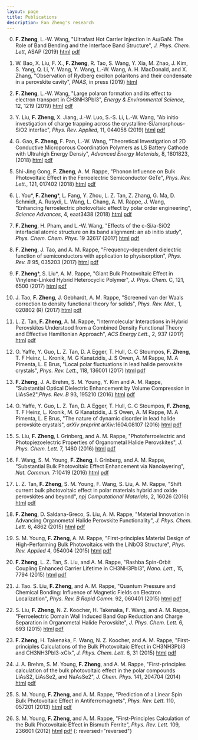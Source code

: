 ```yaml
---
layout: page
title: Publications
description: Fan Zheng's research
---
```


0. **F. Zheng**, L.-W. Wang, "Ultrafast Hot Carrier Injection in Au/GaN: The Role of Band Bending and the Interface Band Structure", *J. Phys. Chem. Lett*, ASAP (2019) [html](https://doi.org/10.1021/acs.jpclett.9b02402) [pdf](/papers/JPCL_ASAP.pdf)

0. W. Bao, X. Liu, F. X., **F. Zheng**, R. Tao, S. Wang, Y. Xia, M. Zhao, J. Kim, S. Yang, Q. Li, Y. Wang, Y. Wang, L.-W. Wang, A. H. MacDonald, and X. Zhang, "Observation of Rydberg exciton polaritons and their condensate in a perovskite cavity", *PNAS*, in press (2019) [html](https://doi.org/10.1073/pnas.1909948116)

0. **F. Zheng**, L.-W. Wang, "Large polaron formation and its effect to electron transport in CH3NH3PbI3", *Energy & Environmental Science*, 12, 1219 (2019) [html](http://dx.doi.org/10.1039/C8EE03369B) [pdf](/papers/c8ee03369b.pdf)

0. Y. Liu, **F. Zheng**, X. Jiang, J.-W. Luo, S.-S. Li, L.-W. Wang, "Ab initio investigation of charge trapping across the crystalline-Si/amorphous-SiO2 interfac", *Phys. Rev. Applied*, 11, 044058 (2019) [html](http://dx.doi.org/10.1103/PhysRevApplied.11.044058) [pdf](/papers/PhysRevApplied.11.044058.pdf)

0. G. Gao, **F. Zheng**, F. Pan, L.-W. Wang, "Theoretical Investigation of 2D Conductive Microporous Coordination Polymers as LS Battery Cathode with Ultrahigh Energy Densiy", *Advanced Energy Materials*, 8, 1801823, (2018) [html](https://doi.org/10.1002/aenm.201801823) [pdf](/papers/Gao_et_al-2018-Advanced_Energy_Materials.pdf)

0. Shi-Jing Gong, **F. Zheng**, A. M. Rappe, "Phonon Influence on Bulk Photovoltaic Effect in the Ferroelectric Semiconductor GeTe", *Phys. Rev. Lett.*, 121, 017402 (2018) [html](http://dx.doi.org/10.1103/PhysRevLett.121.017402) [pdf](/papers/PhysRevLett.121.017402.pdf)

0. L. You\*, **F. Zheng**\*, L. Fang, Y. Zhou, L. Z. Tan, Z. Zhang, G. Ma, D. Schmidt, A. Rusydi, L. Wang, L. Chang, A. M. Rappe, J. Wang, "Enhancing ferroelectric photovoltaic effect by polar order engineering", *Science Advances*, 4, eaat3438 (2018) [html](http://dx.doi.org/10.1126/sciadv.aat3438) [pdf](/papers/eaat3438.full.pdf)

0. **F. Zheng**, H. Pham, and L.-W. Wang, "Effects of the c-Si/a-SiO2 interfacial atomic structure on its band alignment: an ab initio study", *Phys. Chem. Chem. Phys.* 19 32617 (2017) [html](http://dx.doi.org/10.1039/C7CP05879A) [pdf](/papers/c7cp05879a.pdf)

0. **F. Zheng**, J. Tao, and A. M. Rappe, "Frequency-dependent dielectric function of semiconductors with application to physisorption", *Phys. Rev. B* 95, 035203 (2017) [html](http://dx.doi.org/10.1103/PhysRevB.95.035203) [pdf](/papers/PhysRevB.95.035203.pdf)

0. **F. Zheng**\*, S. Liu\*, A. M. Rappe, "Giant Bulk Photovoltaic Effect in Vinylene-Linked Hybrid Heterocyclic Polymer", *J. Phys. Chem.* C, 121, 6500 (2017) [html](http://dx.doi.org/10.1021/acs.jpcc.7b00374) [pdf](/papers/acs.jpcc.7b00374.pdf)

0. J. Tao, **F. Zheng**, J. Gebhardt, A. M. Rappe, "Screened van der Waals correction to density functional theory for solids", *Phys. Rev. Mat.*, 1, 020802 (R) (2017) [html](http://dx.doi.org/10.1103/PhysRevMaterials.1.020802) [pdf](/papers/PhysRevMaterials.1.020802.pdf)

0. L. Z. Tan, **F. Zheng**, A. M. Rappe, "Intermolecular Interactions in Hybrid Perovskites Understood from a Combined Density Functional Theory and Effective Hamiltonian Approach", *ACS Energy Lett.*, 2, 937 (2017) [html](http://dx.doi.org/10.1021/acsenergylett.7b00159) [pdf](/papers/acsenergylett.7b00159.pdf)

0. O. Yaffe, Y. Guo, L. Z. Tan, D. A Egger, T. Hull, C. C Stoumpos, **F. Zheng**, T. F Heinz, L. Kronik, M. G Kanatzidis, J. S Owen, A. M Rappe, M. A Pimenta, L. E Brus, "Local polar fluctuations in lead halide perovskite crystals", *Phys. Rev. Lett.*, 118, 136001 (2017) [html](http://dx.doi.org/10.1103/PhysRevLett.118.136001) [pdf](/papers/PhysRevLett.118.136001.pdf)

0. **F. Zheng**, J. A. Brehm, S. M. Young, Y. Kim and A. M. Rappe, "Substantial Optical Dielectric Enhancement by Volume Compression in LiAsSe2",*Phys. Rev. B* 93, 195210 (2016) [html](http://dx.doi.org/10.1103/PhysRevB.93.195210) [pdf](/papers/PhysRevB.93.195210.pdf)

0. O. Yaffe, Y. Guo, L. Z. Tan, D. A Egger, T. Hull, C. C Stoumpos, **F. Zheng**, T. F Heinz, L. Kronik, M. G Kanatzidis, J. S Owen, A. M Rappe, M. A Pimenta, L. E Brus, "The nature of dynamic disorder in lead halide perovskite crystals", *arXiv preprint* arXiv:1604.08107 (2016) [html](https://arxiv.org/abs/1604.08107) [pdf](/papers/1604.08107.pdf)

0. S. Liu, **F. Zheng**, I. Grinberg, and A. M. Rappe, "Photoferroelectric and Photopiezoelectric Properties of Organometal Halide Perovskites", *J. Phys. Chem. Lett.* 7, 1460 (2016) [html](http://dx.doi.org/10.1021/acs.jpclett.6b00527) [pdf](/papers/acs.jpclett.6b00527.pdf)

0. F. Wang, S. M. Young, **F. Zheng**, I. Grinberg, and A. M. Rappe, "Substantial Bulk Photovoltaic Effect Enhancement via Nanolayering", *Nat. Commun.* 7:10419 (2016) [html](http://dx.doi.org/10.1038/ncomms10419) [pdf](/papers/ncomms10419.pdf)

0. L. Z. Tan, **F. Zheng**, S. M. Young, F. Wang, S. Liu, A. M. Rappe, "Shift current bulk photovoltaic effect in polar materials hybrid and oxide perovskites and beyond", *npj Computational Materials*, 2, 16026 (2016) [html](http://dx.doi.org/10.1038/npjcompumats.2016.26) [pdf](/papers/npjcompumats201626.pdf)

0. **F. Zheng**, D. Saldana-Greco, S. Liu, A. M. Rappe, "Material Innovation in Advancing Organometal Halide Perovskite Functionality", *J. Phys. Chem. Lett.* 6, 4862 (2015) [html](http://dx.doi.org/10.1021/acs.jpclett.5b01830) [pdf](/papers/acs.jpclett.5b01830.pdf)

0. S. M. Young, **F. Zheng**, A. M. Rappe, "First-principles Material Design of High-Performing Bulk Photovoltaics with the LiNbO3 Structure", *Phys. Rev. Applied* 4, 054004 (2015) [html](http://dx.doi.org/10.1103/PhysRevApplied.4.054004) [pdf](/papers/PhysRevApplied.4.054004.pdf)

0. **F. Zheng**, L. Z. Tan, S. Liu, and A. M. Rappe, "Rashba Spin-Orbit Coupling Enhanced Carrier Lifetime in CH3NH3PbI3", *Nano. Lett.*, 15, 7794 (2015) [html](http://dx.doi.org/10.1021/acs.nanolett.5b01854) [pdf](/papers/acs.nanolett.5b01854.pdf)

0. J. Tao. S. Liu, **F. Zheng**, and A. M. Rappe, "Quantum Pressure and Chemical Bonding: Influence of Magnetic Fields on Electron Localization", *Phys. Rev. B Rapid Comm.* 92, 060401 (2015) [html](http://dx.doi.org/10.1103/PhysRevB.92.060401) [pdf](/papers/PhysRevB.92.060401.pdf)

0. S. Liu, **F. Zheng**, N. Z. Koocher, H. Takenaka, F. Wang, and A. M. Rappe, "Ferroelectric Domain Wall Induced Band Gap Reduction and Charge Separation in Organometal Halide Perovskite", *J. Phys. Chem. Lett.* 6, 693 (2015) [html](http://dx.doi.org/10.1021/jz502666j) [pdf](/papers/jz502666j.pdf)

0. **F. Zheng**, H. Takenaka, F. Wang, N. Z. Koocher, and A. M. Rappe, "First-principles Calculations of the Bulk Photovoltaic Effect in CH3NH3PbI3 and CH3NH3PbI3-xClx", *J. Phys. Chem. Lett.* 6, 31 (2015) [html](http://dx.doi.org/10.1021/jz502109e) [pdf](/papers/jz502109e.pdf)

0. J. A. Brehm, S. M. Young, **F. Zheng**, and A. M. Rappe, "First-principles calculation of the bulk photovoltaic effect in the polar compounds LiAsS2, LiAsSe2, and NaAsSe2", *J. Chem. Phys.* 141, 204704 (2014) [html](http://dx.doi.org/10.1063/1.4901433) [pdf](/papers/1.4901433.pdf)

0. S. M. Young, **F. Zheng**, and A. M. Rappe, "Prediction of a Linear Spin Bulk Photovoltaic Effect in Antiferromagnets", *Phys. Rev. Lett.* 110, 057201 (2013) [html](http://dx.doi.org/10.1103/PhysRevLett.110.057201) [pdf](/papers/PhysRevLett.110.057201.pdf)

0. S. M. Young, **F. Zheng**, and A. M. Rappe, "First-Principles Calculation of the Bulk Photovoltaic Effect in Bismuth Ferrite", *Phys. Rev. Lett.* 109, 236601 (2012) [html](http://dx.doi.org/10.1103/PhysRevLett.109.236601) [pdf](/papers/PhysRevLett.109.236601.pdf)
{: reversed="reversed"}
